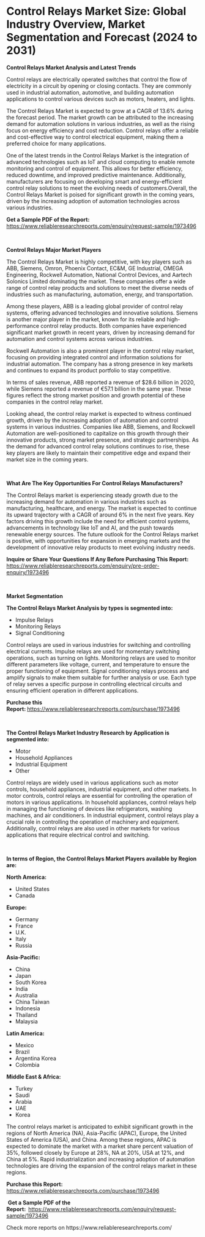<p><h1>Control Relays Market Size: Global Industry Overview, Market Segmentation and Forecast (2024 to 2031)</h1></p><p><strong>Control Relays Market Analysis and Latest Trends</strong></p>
<p><p>Control relays are electrically operated switches that control the flow of electricity in a circuit by opening or closing contacts. They are commonly used in industrial automation, automotive, and building automation applications to control various devices such as motors, heaters, and lights.</p><p>The Control Relays Market is expected to grow at a CAGR of 13.6% during the forecast period. The market growth can be attributed to the increasing demand for automation solutions in various industries, as well as the rising focus on energy efficiency and cost reduction. Control relays offer a reliable and cost-effective way to control electrical equipment, making them a preferred choice for many applications.</p><p>One of the latest trends in the Control Relays Market is the integration of advanced technologies such as IoT and cloud computing to enable remote monitoring and control of equipment. This allows for better efficiency, reduced downtime, and improved predictive maintenance. Additionally, manufacturers are focusing on developing smart and energy-efficient control relay solutions to meet the evolving needs of customers.Overall, the Control Relays Market is poised for significant growth in the coming years, driven by the increasing adoption of automation technologies across various industries.</p></p>
<p><strong>Get a Sample PDF of the Report:&nbsp;</strong> <a href="https://www.reliableresearchreports.com/enquiry/request-sample/1973496">https://www.reliableresearchreports.com/enquiry/request-sample/1973496</a></p>
<p>&nbsp;</p>
<p><strong>Control Relays Major Market Players</strong></p>
<p><p>The Control Relays Market is highly competitive, with key players such as ABB, Siemens, Omron, Phoenix Contact, EC&M, GE Industrial, OMEGA Engineering, Rockwell Automation, National Control Devices, and Aartech Solonics Limited dominating the market. These companies offer a wide range of control relay products and solutions to meet the diverse needs of industries such as manufacturing, automation, energy, and transportation.</p><p>Among these players, ABB is a leading global provider of control relay systems, offering advanced technologies and innovative solutions. Siemens is another major player in the market, known for its reliable and high-performance control relay products. Both companies have experienced significant market growth in recent years, driven by increasing demand for automation and control systems across various industries.</p><p>Rockwell Automation is also a prominent player in the control relay market, focusing on providing integrated control and information solutions for industrial automation. The company has a strong presence in key markets and continues to expand its product portfolio to stay competitive.</p><p>In terms of sales revenue, ABB reported a revenue of $28.6 billion in 2020, while Siemens reported a revenue of €57.1 billion in the same year. These figures reflect the strong market position and growth potential of these companies in the control relay market.</p><p>Looking ahead, the control relay market is expected to witness continued growth, driven by the increasing adoption of automation and control systems in various industries. Companies like ABB, Siemens, and Rockwell Automation are well-positioned to capitalize on this growth through their innovative products, strong market presence, and strategic partnerships. As the demand for advanced control relay solutions continues to rise, these key players are likely to maintain their competitive edge and expand their market size in the coming years.</p></p>
<p>&nbsp;</p>
<p><strong>What Are The Key Opportunities For Control Relays Manufacturers?</strong></p>
<p><p>The Control Relays market is experiencing steady growth due to the increasing demand for automation in various industries such as manufacturing, healthcare, and energy. The market is expected to continue its upward trajectory with a CAGR of around 6% in the next five years. Key factors driving this growth include the need for efficient control systems, advancements in technology like IoT and AI, and the push towards renewable energy sources. The future outlook for the Control Relays market is positive, with opportunities for expansion in emerging markets and the development of innovative relay products to meet evolving industry needs.</p></p>
<p><strong>Inquire or Share Your Questions If Any Before Purchasing This Report:</strong> <a href="https://www.reliableresearchreports.com/enquiry/pre-order-enquiry/1973496">https://www.reliableresearchreports.com/enquiry/pre-order-enquiry/1973496</a></p>
<p>&nbsp;</p>
<p><strong>Market Segmentation</strong></p>
<p><strong>The Control Relays Market Analysis by types is segmented into:</strong></p>
<p><ul><li>Impulse Relays</li><li>Monitoring Relays</li><li>Signal Conditioning</li></ul></p>
<p><p>Control relays are used in various industries for switching and controlling electrical currents. Impulse relays are used for momentary switching operations, such as turning on lights. Monitoring relays are used to monitor different parameters like voltage, current, and temperature to ensure the proper functioning of equipment. Signal conditioning relays process and amplify signals to make them suitable for further analysis or use. Each type of relay serves a specific purpose in controlling electrical circuits and ensuring efficient operation in different applications.</p></p>
<p><strong>Purchase this Report:&nbsp;</strong><a href="https://www.reliableresearchreports.com/purchase/1973496">https://www.reliableresearchreports.com/purchase/1973496</a></p>
<p>&nbsp;</p>
<p><strong>The Control Relays Market Industry Research by Application is segmented into:</strong></p>
<p><ul><li>Motor</li><li>Household Appliances</li><li>Industrial Equipment</li><li>Other</li></ul></p>
<p><p>Control relays are widely used in various applications such as motor controls, household appliances, industrial equipment, and other markets. In motor controls, control relays are essential for controlling the operation of motors in various applications. In household appliances, control relays help in managing the functioning of devices like refrigerators, washing machines, and air conditioners. In industrial equipment, control relays play a crucial role in controlling the operation of machinery and equipment. Additionally, control relays are also used in other markets for various applications that require electrical control and switching.</p></p>
<p>&nbsp;</p>
<p><strong>In terms of Region, the Control Relays Market Players available by Region are:</strong></p>
<p>
    <p> <strong> North America: </strong>
        <ul>
            <li>United States</li>
            <li>Canada</li>
        </ul>
        </p> 
    <p> <strong> Europe: </strong>
        <ul>
            <li>Germany</li>
            <li>France</li>
            <li>U.K.</li>
            <li>Italy</li>
            <li>Russia</li>
        </ul>
        </p> 
    <p> <strong> Asia-Pacific: </strong>
        <ul>
            <li>China</li>
            <li>Japan</li>
            <li>South Korea</li>
            <li>India</li>
            <li>Australia</li>
            <li>China Taiwan</li>
            <li>Indonesia</li>
            <li>Thailand</li>
            <li>Malaysia</li>
        </ul>
        </p> 
    <p> <strong> Latin America: </strong>
        <ul>
            <li>Mexico</li>
            <li>Brazil</li>
            <li>Argentina Korea</li>
            <li>Colombia</li>
        </ul>
        </p> 
    <p> <strong> Middle East & Africa: </strong>
        <ul>
            <li>Turkey</li>
            <li>Saudi</li>
            <li>Arabia</li>
            <li>UAE</li>
            <li>Korea</li>
        </ul>
    </p>
    </p>
<p><p>The control relays market is anticipated to exhibit significant growth in the regions of North America (NA), Asia-Pacific (APAC), Europe, the United States of America (USA), and China. Among these regions, APAC is expected to dominate the market with a market share percent valuation of 35%, followed closely by Europe at 28%, NA at 20%, USA at 12%, and China at 5%. Rapid industrialization and increasing adoption of automation technologies are driving the expansion of the control relays market in these regions.</p></p>
<p><strong>Purchase this Report: </strong><a href="https://www.reliableresearchreports.com/purchase/1973496">https://www.reliableresearchreports.com/purchase/1973496</a></p>
<p>&nbsp;<strong>Get a Sample PDF of the Report:&nbsp;&nbsp;</strong><a href="https://www.reliableresearchreports.com/enquiry/request-sample/1973496">https://www.reliableresearchreports.com/enquiry/request-sample/1973496</a></p>
<p><strong></strong></p>
<p>Check more reports on https://www.reliableresearchreports.com/</p>